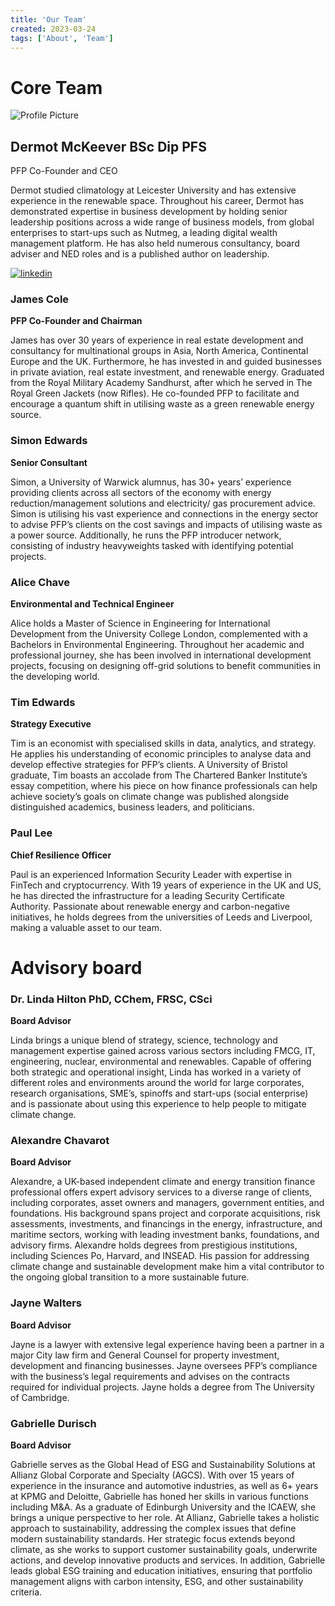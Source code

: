 ```yaml
---
title: 'Our Team'
created: 2023-03-24
tags: ['About', 'Team']
---
```


# Core Team

<div class="flex items-center">
  <img class="w-20 h-20 rounded-full mr-8 mt-16 grayscale shadow-lg" src="https://media.licdn.com/dms/image/C4E03AQFsdEdXSLDkDg/profile-displayphoto-shrink_800_800/0/1637761381924?e=1687996800&v=beta&t=zeqJnvDEiMXIIm-IkDitxKMjMZJKk4WzZ7B63DxBUDM" alt="Profile Picture">
  <div class="text-lg">
    <h2 class="font-bold mb-2">Dermot McKeever BSc Dip PFS</h2>
    <p>PFP Co-Founder and CEO</p>
  </div>
</div>
<div class="mt-4">
  <p class="text-gray-700">Dermot studied climatology at Leicester University and has extensive experience in the renewable
space. Throughout his career, Dermot has demonstrated expertise in business development by
holding senior leadership positions across a wide range of business models, from global enterprises
to start-ups such as Nutmeg, a leading digital wealth management platform. He has also held
numerous consultancy, board adviser and NED roles and is a published author on leadership.</p>
</div>
<div class="mt-4">
  <a href="https://www.linkedin.com/in/dermot-mckeever-bsc-5600b3175/">
    <img class="h-6 w-6" src="https://www.vhv.rs/file/max/9/98175_linkedin-transparent-png.png" alt="linkedin">
  </a>
</div>  


### James Cole

**PFP Co-Founder and Chairman**

James has over 30 years of experience in real estate development and consultancy for multinational
groups in Asia, North America, Continental Europe and the UK. Furthermore, he has invested in and
guided businesses in private aviation, real estate investment, and renewable energy. Graduated from
the Royal Military Academy Sandhurst, after which he served in The Royal Green Jackets (now Rifles).
He co-founded PFP to facilitate and encourage a quantum shift in utilising waste as a green
renewable energy source.

### Simon Edwards

**Senior Consultant**

Simon, a University of Warwick alumnus, has 30+ years’ experience providing clients across all
sectors of the economy with energy reduction/management solutions and electricity/ gas
procurement advice. Simon is utilising his vast experience and connections in the energy sector to
advise PFP’s clients on the cost savings and impacts of utilising waste as a power source. Additionally,
he runs the PFP introducer network, consisting of industry heavyweights tasked with identifying
potential projects.

### Alice Chave

**Environmental and Technical Engineer**

Alice holds a Master of Science in Engineering for International Development from the University
College London, complemented with a Bachelors in Environmental Engineering. Throughout her
academic and professional journey, she has been involved in international development projects,
focusing on designing off-grid solutions to benefit communities in the developing world.

### Tim Edwards

**Strategy Executive**

Tim is an economist with specialised skills in data, analytics, and strategy. He applies his
understanding of economic principles to analyse data and develop effective strategies for PFP’s
clients. A University of Bristol graduate, Tim boasts an accolade from The Chartered Banker
Institute’s essay competition, where his piece on how finance professionals can help achieve
society’s goals on climate change was published alongside distinguished academics, business leaders,
and politicians.

### Paul Lee

**Chief Resilience Officer**

Paul is an experienced Information Security Leader with expertise in FinTech and cryptocurrency.
With 19 years of experience in the UK and US, he has directed the infrastructure for a leading
Security Certificate Authority. Passionate about renewable energy and carbon-negative initiatives, he
holds degrees from the universities of Leeds and Liverpool, making a valuable asset to our team.

# Advisory board

### Dr. Linda Hilton PhD, CChem, FRSC, CSci

**Board Advisor**

Linda brings a unique blend of strategy, science, technology and management expertise gained
across various sectors including FMCG, IT, engineering, nuclear, environmental and renewables.
Capable of offering both strategic and operational insight, Linda has worked in a variety of different
roles and environments around the world for large corporates, research organisations, SME’s, spinoffs and start-ups (social enterprise) and is passionate about using this experience to help people to
mitigate climate change.

### Alexandre Chavarot

**Board Advisor**

Alexandre, a UK-based independent climate and energy transition finance professional offers expert
advisory services to a diverse range of clients, including corporates, asset owners and managers,
government entities, and foundations. His background spans project and corporate acquisitions, risk
assessments, investments, and financings in the energy, infrastructure, and maritime sectors,
working with leading investment banks, foundations, and advisory firms. Alexandre holds degrees
from prestigious institutions, including Sciences Po, Harvard, and INSEAD. His passion for addressing
climate change and sustainable development make him a vital contributor to the ongoing global
transition to a more sustainable future.

### Jayne Walters

**Board Advisor**

Jayne is a lawyer with extensive legal experience having been a partner in a major City law firm and
General Counsel for property investment, development and financing businesses. Jayne oversees
PFP’s compliance with the business’s legal requirements and advises on the contracts required for
individual projects. Jayne holds a degree from The University of Cambridge.

### Gabrielle Durisch

**Board Advisor**

Gabrielle serves as the Global Head of ESG and Sustainability Solutions at Allianz Global Corporate
and Specialty (AGCS). With over 15 years of experience in the insurance and automotive industries,
as well as 6+ years at KPMG and Deloitte, Gabrielle has honed her skills in various functions including
M&A. As a graduate of Edinburgh University and the ICAEW, she brings a unique perspective to her
role. At Allianz, Gabrielle takes a holistic approach to sustainability, addressing the complex issues
that define modern sustainability standards. Her strategic focus extends beyond climate, as she
works to support customer sustainability goals, underwrite actions, and develop innovative products
and services. In addition, Gabrielle leads global ESG training and education initiatives, ensuring that
portfolio management aligns with carbon intensity, ESG, and other sustainability criteria.
